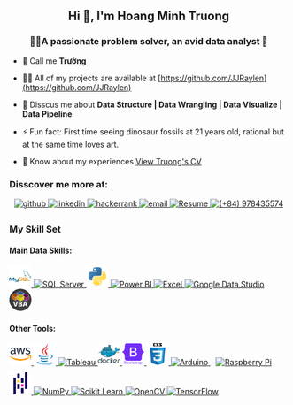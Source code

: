 <h2 align="center">Hi 👋, I'm Hoang Minh Truong</h1>
<h3 align="center">👨‍💻A passionate problem solver, an avid data analyst 🚀</h3>

- 🌱 Call me **Trường**

- 👨‍💻 All of my projects are available at [https://github.com/JJRaylen](https://github.com/JJRaylen)

- 💬 Disscus me about **Data Structure | Data Wrangling | Data Visualize | Data Pipeline**

- ⚡ Fun fact: First time seeing dinosaur fossils at 21 years old, rational but at the same time loves art.  

- 📄 Know about my experiences [View Truong's CV]([https://drive.google.com/file/d/1ZJ54MRfA6qCxkH9Ss2zgI9gxSsHn3aOm/view?usp=sharing](https://drive.google.com/file/d/12uU-WAFB1Gw2K8tdl8MaZNi9hpsIGtz4/view?usp=sharing))

### Disscover me more at:  
<div align="center">
<a href="https://github.com/JJRaylen" target="_blank">
<img src="https://img.shields.io/badge/github-%2324292e.svg?&style=for-the-badge&logo=github&logoColor=white" alt="github" style="margin-bottom: 5px;" />
</a>
<a href="https://linkedin.com/in/truong898" target="_blank">
<img src="https://img.shields.io/badge/linkedin-%231E77B5.svg?&style=for-the-badge&logo=linkedin&logoColor=white" alt="linkedin" style="margin-bottom: 5px;" />
</a>
<a href="https://www.hackerrank.com/profile/hmtruong1096" target="_blank">
<img src="https://img.shields.io/badge/hackerrank-%232EC866.svg?&style=for-the-badge&logo=hackerrank&logoColor=white" alt="hackerrank" style="margin-bottom: 5px;" />
</a>
<a href="mailto:hmtruong1096@gmail.com" target="_blank">
<img src="https://img.shields.io/badge/email-%23D14836.svg?&style=for-the-badge&logo=gmail&logoColor=white" alt="email" style="margin-bottom: 5px;" />
</a>
<a href="https://drive.google.com/file/d/146NiUvJqJoXUsey4vrvdYwHXLECu1KhX/view" target="_blank">
<img src="https://img.shields.io/badge/resume-%2300C853.svg?&style=for-the-badge&logo=readme&logoColor=white" alt="Resume" style="margin-bottom: 5px;" />
</a>
<a href="tel:+84978435574" target="_blank">
<img src="https://img.shields.io/badge/(+84)%2097843574-%230078D4.svg?&style=for-the-badge&logo=phone&logoColor=white" alt="(+84) 978435574" style="margin-bottom: 5px;" />
</a>
</div>

### My Skill Set
<h4 align="left">Main Data Skills:</h4>
<p align="left">
<a href="https://www.mysql.com/" target="_blank" rel="noreferrer"> 
<img src="https://raw.githubusercontent.com/devicons/devicon/master/icons/mysql/mysql-original-wordmark.svg" alt="MySQL" width="40" height="40"/> 
</a> 
<a href="https://www.microsoft.com/en-us/sql-server" target="_blank" rel="noreferrer"> 
<img src="https://www.svgrepo.com/show/303229/microsoft-sql-server-logo.svg" alt="SQL Server" width="40" height="40"/> 
</a> 
<a href="https://www.python.org" target="_blank" rel="noreferrer"> 
<img src="https://raw.githubusercontent.com/devicons/devicon/master/icons/python/python-original.svg" alt="Python" width="40" height="40"/> 
</a> 
<a href="https://powerbi.microsoft.com/en-us/" target="_blank" rel="noreferrer"> 
<img src="https://upload.wikimedia.org/wikipedia/commons/c/cf/New_Power_BI_Logo.svg" alt="Power BI" width="40" height="40"/> 
</a> 
<a href="https://www.microsoft.com/en-us/microsoft-365/excel" target="_blank" rel="noreferrer"> 
<img src="https://upload.wikimedia.org/wikipedia/commons/7/73/Microsoft_Excel_2013-2019_logo.svg" alt="Excel" width="40" height="40"/> 
</a> 
<a href="https://datastudio.google.com/" target="_blank" rel="noreferrer"> 
<img src="https://avatars.githubusercontent.com/u/46035403?s=280&v=4" alt="Google Data Studio" width="40" height="40"/> 
</a> 
<a href="https://docs.microsoft.com/en-us/office/vba/library-reference/concepts/getting-started-with-vba-in-office" target="_blank" rel="noreferrer"> 
<img src="https://raw.githubusercontent.com/github/explore/71e4a0fc524fd1d7a0d9a940aa6b91f31458a87b/topics/vba/vba.png" alt="VBA" width="40" height="40"/> 
</a> 
</p>

<h4 align="left">Other Tools:</h4>
<p align="left">
<a href="https://aws.amazon.com" target="_blank" rel="noreferrer"> 
<img src="https://raw.githubusercontent.com/devicons/devicon/master/icons/amazonwebservices/amazonwebservices-original-wordmark.svg" alt="AWS" width="40" height="40"/> 
</a> 
<a href="https://www.java.com/" target="_blank" rel="noreferrer"> 
<img src="https://raw.githubusercontent.com/devicons/devicon/master/icons/java/java-original.svg" alt="Java" width="40" height="40"/> 
</a> 
<a href="https://www.tableau.com/" target="_blank">
<img src="https://img.shields.io/badge/tableau-%23E97627.svg?&style=for-the-badge&logo=tableau&logoColor=white" alt="Tableau" style="margin-bottom: 5px;" />
</a>
<a href="https://www.docker.com/" target="_blank" rel="noreferrer"> 
<img src="https://raw.githubusercontent.com/devicons/devicon/master/icons/docker/docker-original-wordmark.svg" alt="Docker" width="40" height="40"/> 
</a> 
<a href="https://getbootstrap.com" target="_blank" rel="noreferrer"> 
<img src="https://raw.githubusercontent.com/devicons/devicon/master/icons/bootstrap/bootstrap-plain-wordmark.svg" alt="Bootstrap" width="40" height="40"/> 
</a> 
<a href="https://www.w3schools.com/css/" target="_blank" rel="noreferrer"> 
<img src="https://raw.githubusercontent.com/devicons/devicon/master/icons/css3/css3-original-wordmark.svg" alt="CSS" width="40" height="40"/> 
</a> 
<a href="https://www.arduino.cc/" target="_blank" rel="noreferrer"> 
<img src="https://cdn.worldvectorlogo.com/logos/arduino-1.svg" alt="Arduino" width="40" height="40"/> 
</a> 
<a href="https://www.raspberrypi.org/" target="_blank"><img style="margin: 10px" src="https://profilinator.rishav.dev/skills-assets/raspberrypi.png" alt="Raspberry Pi" height="50" />
</a> 
<a href="https://pandas.pydata.org/" target="_blank" rel="noreferrer"> 
<img src="https://raw.githubusercontent.com/devicons/devicon/master/icons/pandas/pandas-original.svg" alt="Pandas" width="40" height="40"/> 
</a> 
<a href="https://numpy.org/" target="_blank" rel="noreferrer"> 
<img src="https://upload.wikimedia.org/wikipedia/commons/1/1a/NumPy_logo.svg" alt="NumPy" width="40" height="40"/> 
</a> 
<a href="https://scikit-learn.org/" target="_blank" rel="noreferrer"> 
<img src="https://upload.wikimedia.org/wikipedia/commons/0/05/Scikit_learn_logo_small.svg" alt="Scikit Learn" width="40" height="40"/> 
</a> 
<a href="https://opencv.org/" target="_blank" rel="noreferrer"> 
<img src="https://www.vectorlogo.zone/logos/opencv/opencv-icon.svg" alt="OpenCV" width="40" height="40"/> 
</a> 
<a href="https://www.tensorflow.org" target="_blank" rel="noreferrer"> 
<img src="https://www.vectorlogo.zone/logos/tensorflow/tensorflow-icon.svg" alt="TensorFlow" width="40" height="40"/> 
</a> 
</p>
